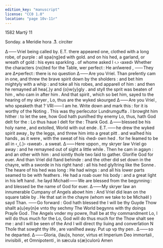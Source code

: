 ```yaml
---
edition_key: "manuscript"
license: "CC0 1.0"
location: "page 10v-11r"
---
```

1582 Martÿ 11

Sonday. a Meridie hora .3ͣ. circiter

Δ ⸺ Vriel being called by. E.T. there appeared one, clothed with a
   long robe, of purple : all spa{ng}ed with gold. and on his hed, a
   garland, or wreath of gold : his eyes sparkling . of whome asked I ‹.› ‹axed›
   Whether the characters {no}ted for the Table, wer perfect :
   He anſwered ,
⸺ They are Δ*perfect : there is no question
Δ ⸺ Are you Vriel.
 Than preſently cam in one, and threw the brave spirit down by the
  sholders : and bet him mightyly with a whip : and toke all his robes,
  and apparell of him : and then he remayned all hea{.}y and {o}w{y}gly .
  and styll the sprit was beaten of him , who cam in after him . And
  that spirit , which so bet him, sayed to the hearing of my skryer ,
  Lo, thus are the wyked skourged
Δ ⸺ Are you Vriel , who speaketh that ?
VRI ⸺ I am he.       Write down and mark this : for it is
worthy of the Noting .
This was thy perſecutor Lundrumguffa . I browght him hither : to let
   the see, how God hath puniſhed thy enemy
Lo, thus, hath God delt for the : Lo thus haue I delt for the :
   Thank God.
Δ ⸺ blessed be his holy name , and extolled, World with out ende .
E.T. ⸺ he drew the wyked spirit away , by the leggs, and threw him
  into a great pitt . and waſhed his hands , as it were , with the sweat
  of his ‹hed› own hed . for he ſeamed to be all in ‹‸{.}› ‹sweat› . a sweat.
Δ ⸺ Here vppon , my skryer ſaw Vriel go away : and he remayned out of
   sight a little while . Then he cam in agayn : and an other with
   him : and iointly thoſe two ſaid to gather. Glorifie God for euer.
   And than Vriel did ſtand behinde : and the other did set down in the
   chayre, with a sworde in his right hand : all his hed glyſtring like
   the Sonne . The heare of his hed was long : He had wings : and all his
   lower parts seamed to be with feathers . He had a roab ouer his
   body : and a great light in his left hand . he ſayd
Michaël ⸺ We are blessed from the begynning : and blessed be the name of
   God for euer.
Δ ⸺ My skryer ſaw an innumerable Cumpany of Angels abowt him :
    And Vriel did lean on the square table by .
   He that sat in the chayre (whom we take to be Michaël ) sayd
    Than.
     ⸺ Go forward : God hath blessed the
        I will be thy Guyde
        Thow shallt a{u}ey{n}e vnto thy sechmy
        The World begynns with thy doings
                    Prayſe God .
      The Angels vnder my powre, ſhall be at thy commandment
      Lo, I will do thus much for the
      Lo, God will do thus much for the
      Thow shalt see me : and I will be seen of the
       And I will direct thy liuing and converſation
       N Thoſe that sowght thy life , are vaniſhed away.
                  Put up vp thy pen .
       Δ ⸺ so he departed.
       Δ ⸺ Gloria, {lau}s, honor, virtus et Imperium
           Deo immortali , invisibili , et
            Omnipotenti , in sæcula s{æ}culorũ
                     Amen

